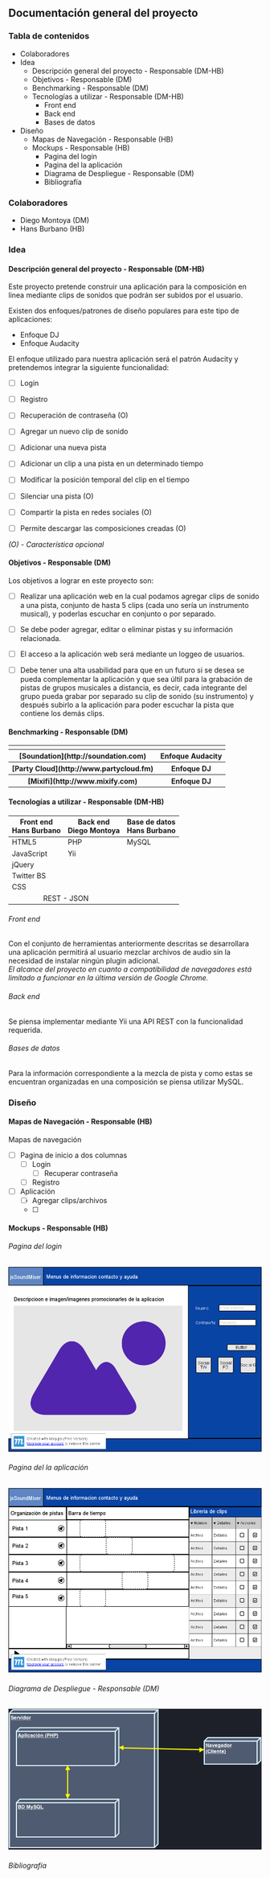 ## Documentación general del proyecto

### Tabla de contenidos

<!-- MarkdownTOC depth=0 -->

- Colaboradores
- Idea
  - Descripción general del proyecto - Responsable (DM-HB)
  - Objetivos - Responsable (DM)
  - Benchmarking - Responsable (DM)
  - Tecnologías a utilizar - Responsable (DM-HB)
    - Front end
    - Back end
    - Bases de datos
- Diseño
  - Mapas de Navegación - Responsable (HB)
  - Mockups - Responsable (HB)
    - Pagina del login
    - Pagina del la aplicación
    - Diagrama de Despliegue - Responsable (DM)
    - Bibliografía

<!-- /MarkdownTOC -->


### Colaboradores
* Diego Montoya (DM)
* Hans Burbano (HB)

### Idea

#### Descripción general del proyecto - Responsable (DM-HB)
Este proyecto pretende construir una aplicación para la composición en linea mediante clips de sonidos que podrán ser subidos por el usuario.

Existen dos enfoques/patrones de diseño populares para este tipo de aplicaciones:

* Enfoque DJ
* Enfoque Audacity

El enfoque utilizado para nuestra aplicación será el patrón Audacity y pretendemos integrar la siguiente funcionalidad:

- [ ] Login
- [ ] Registro
- [ ] Recuperación de contraseña (O)
- [ ] Agregar un nuevo clip de sonido
- [ ] Adicionar una nueva pista
- [ ] Adicionar un clip a una pista en un determinado tiempo
- [ ] Modificar la posición temporal del clip en el tiempo
- [ ] Silenciar una pista (O)
- [ ] Compartir la pista en redes sociales (O)
- [ ] Permite descargar las composiciones creadas (O)




*(O) - Característica opcional*

#### Objetivos - Responsable (DM)
Los objetivos a lograr en este proyecto son:

- [ ] Realizar una aplicación web en la cual podamos agregar clips de sonido a una pista, conjunto de hasta 5 clips (cada uno sería un instrumento musical), y poderlas escuchar en conjunto o por separado.
- [ ] Se debe poder agregar, editar o eliminar pistas y su información relacionada.
- [ ] El acceso a la aplicación web será mediante un loggeo de usuarios.
- [ ] Debe tener una alta usabilidad para que en un futuro si se desea se pueda complementar la aplicación y que sea últil para la grabación de pistas de grupos musicales a distancia, es decir, cada integrante del grupo pueda grabar por separado su clip de sonido (su instrumento) y después subirlo a la aplicación para poder escuchar la pista que contiene los demás clips.



#### Benchmarking - Responsable (DM)


<table>
  <thread>
    <tr>
      <th></th>
      <th></th>
    </tr>
  </thead>
  <tbody>
    <tr>
      <th>[Soundation](http://soundation.com)</th>
      <th>Enfoque Audacity</th>
    </tr>
    <tr>
      <th>[Party Cloud](http://www.partycloud.fm)</th>
      <th>Enfoque DJ</th>
    </tr>
    <tr>
      <th>[Mixifi](http://www.mixify.com)</th>
      <th>Enfoque DJ</th>
    </tr>
  </tbody>
</table>



#### Tecnologías a utilizar - Responsable (DM-HB)

<table>
  <thead>
    <tr>
      <th>Front end<br>Hans Burbano</th>
      <th>Back end<br>Diego Montoya</th>
      <th>Base de datos<br>Hans Burbano</th>
    </tr>
  </thead>
  <tbody>
    <tr>
      <td>HTML5</td>
      <td>PHP</td>
      <td>MySQL</td>
    </tr>
    <tr>
      <td>JavaScript</td>
      <td>Yii</td>
      <td></td>
    </tr>
    <tr>
      <td>jQuery</td>
      <td></td>
      <td></td>
    </tr>
    <tr>
      <td>Twitter BS</td>
      <td></td>
      <td></td>
    </tr>
    <tr>
      <td>CSS</td>
      <td></td>
      <td></td>
    </tr>  
    <tr>
      <td colspan="2" align="center">REST - JSON</td>
      <td></td>
    </tr>   
  </tbody>
</table>

###### Front end
Con el conjunto de herramientas anteriormente descritas se desarrollara una aplicación permitirá al usuario mezclar archivos de audio sin la necesidad de instalar ningún plugin adicional.
<br>*El alcance del proyecto en cuanto a compatibilidad de navegadores está limitado a funcionar en la última versión de Google Chrome.*

###### Back end
Se piensa implementar mediante Yii una API REST con la funcionalidad requerida.

###### Bases de datos
Para la información correspondiente a la mezcla de pista y como estas se encuentran organizadas en una composición se piensa utilizar MySQL.  


### Diseño

#### Mapas de Navegación - Responsable (HB)
Mapas de navegación

- [ ] Pagina de inicio a dos columnas
  - [ ] Login
      - [ ] Recuperar contraseña 
  - [ ] Registro
- [ ] Aplicación
  - [ ] Agregar clips/archivos
  - [ ] 


#### Mockups - Responsable (HB)

###### Pagina del login
![](media/Index.png)
###### Pagina del la aplicación
![](media/App.png)
###### Diagrama de Despliegue - Responsable (DM)
![](media/diagramaDespliegue.png)

###### Bibliografía
